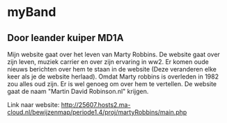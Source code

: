 # myBand
## Door leander kuiper  MD1A

Mijn website gaat over het leven van Marty Robbins.
De website gaat over zijn leven, muziek carrier en over zijn ervaring in ww2.
Er komen oude nieuws berichten over hem te staan in de website (Deze veranderen elke keer als je de website herlaad).
Omdat Marty robbins is overleden in 1982 zou alles oud zijn. Er is wel genoeg om over hem te vertellen.
De website gaat de naam "Martin David Robinson.nl" krijgen.

Link naar website: http://25607.hosts2.ma-cloud.nl/bewijzenmap/periode1.4/proj/martyRobbins/main.php


